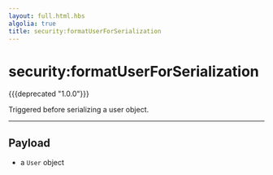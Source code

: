 ```yaml
---
layout: full.html.hbs
algolia: true
title: security:formatUserForSerialization
---
```


# security:formatUserForSerialization

{{{deprecated "1.0.0"}}}

Triggered before serializing a user object.

---

## Payload

* a `User` object
